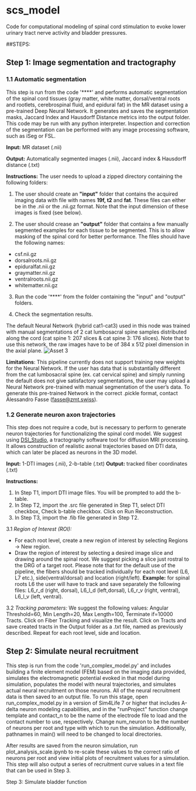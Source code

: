 # scs_model
Code for computational modeling of spinal cord stimulation to evoke lower urinary tract nerve activity and bladder pressures.

##STEPS: 

## Step 1: Image segmentation and tractography

### 1.1 Automatic segmentation
This step is run from the code '****' and performs automatic segmentation of the spinal cord tissues (gray matter, white matter, dorsal/ventral roots and rootlets, cerebrospinal fluid, and epidural fat) in the MR dataset using a pre-trained Deep Neural Network. It generates and saves the segmentation masks, Jaccard Index and Hausdorff Distance metrics into the output folder. This code may be run with any python interpreter. Inspection and correction of the segmentation can be performed with any image processing software, such as iSeg or FSL.

**Input:** MR dataset (.nii)

**Output:** Automatically segmented images (.nii), Jaccard index & Hausdorff distance (.txt)

**Instructions:** The user needs to upload a zipped directory containing the following folders: 
1. The user should create an **"input"** folder that contains the acquired imaging data with file with names **19f, t2** and **fat**. These files can either be in the .nii or the .nii.gz format. Note that the input dimension of these images is fixed (see below).

2. The user should crease an **"output"** folder that contains a few manually segmented examples for each tissue to be segmented. This is to allow masking of the spinal cord for better performance. The files should have the following names:
- csf.nii.gz
- dorsalroots.nii.gz
- epiduralfat.nii.gz
- graymatter.nii.gz
- ventralroots.nii.gz
- whitematter.nii.gz

3. Run the code '****' from the folder containing the "input" and "output" folders.

4. Check the segmentation results.

The default Neural Network (hybrid cat1-cat3) used in this node was trained with manual segmentations of 2 cat lumbosacral spine samples distributed along the cord (cat spine 1: 207 slices & cat spine 3: 176 slices). Note that to use this network, the raw images have to be of 384 x 512 pixel dimension in the axial plane.
![Asset 3](https://user-images.githubusercontent.com/43448105/191312158-00045d2b-d32c-4bdf-8836-307683e137f6.png)

**Limitations**: This pipeline currently does not support training new weights for the Neural Network. If the user has data that is substantially different from the cat lumbosacral spine (ex. cat cervical spine) and simply running the default does not give satisfactory segmentations, the user may upload a Neural Network pre-trained with manual segmentation of the user’s data. To generate this pre-trained Network in the correct .pickle format, contact Alessandro Fasse (fasse@zmt.swiss).

### 1.2 Generate neuron axon trajectories
This step does not require a code, but is necessary to perform to generate neuron trajectories for functionalizing the spinal cord model. We suggest using [DSI_Studio](https://dsi-studio.labsolver.org/), a tractography software tool for diffusion MRI processing. It allows construction of realistic axonal trajectories based on DTI data, which can later be placed as neurons in the 3D model.

**Input:** 1-DTI images (.nii), 2-b-table (.txt)
**Output:** tracked fiber coordinates (.txt)

**Instructions:** 
1. In Step T1, import DTI image files. You will be prompted to add the b-table.
2. In Step T2, import the .src file generated in Step T1, select DTI checkbox, Check b-table checkbox. Click on Run Reconstruction.
3. In Step T3, import the .fib file generated in Step T2.

3.1 *Region of Interest (ROI):*
- For each root level, create a new region of interest by selecting Regions -> New region.  
- Draw the region of interest by selecting a desired image slice and drawing around the spinal root. We suggest picking a slice just rostral to the DRG of a target root. Please note that for the default use of the pipeline, the fibers should be tracked individually for each root level (L6, L7 etc.), side(ventral/dorsal) and location (right/left).
**Example:** for spinal roots L6 the user will have to track and save separately the following files: L6_r_d (right, dorsal), L6_l_d (left,dorsal), L6_r_v (right, ventral), L6_l_v (left, ventral).

3.2 *Tracking parameters:*
We suggest the following values: Angular Threshold=60, Min Length=20, Max Length=100, Terminate if=10000 Tracts.
Click on Fiber Tracking and visualize the result.
Click on Tracts and save created tracts in the Output folder as a .txt file, named as previously described.
Repeat for each root level, side and location.

## Step 2: Simulate neural recruitment

This step is run from the code 'run_complex_model.py' and includes building a finite element model (FEM) based on the imaging data provided, simulates the electromagnetic potential evoked in that model during simulation, populates the model with neural trajectories, and simulates actual neural recruitment on those neurons. All of the neural recruitment data is then saved to an output file. To run this stage, open run_complex_model.py in a version of Sim4Life 7 or higher that includes A-delta neuron modeling capabilities, and in the "runProject" function change template and contact_n to be the name of the electrode file to load and the contact number to use, respectively. Change num_neuron to be the number of neurons per root and type with which to run the simulation. Additionally, pathnames in main() will need to be changed to local directories. 

After results are saved from the neuron simulation, run plot_analysis_scale.ipynb to re-scale these values to the correct ratio of neurons per root and view initial plots of recruitment values for a simulation. This step will also output a series of recruitment curve values in a text file that can be used in Step 3. 

Step 3: Simulate bladder function
